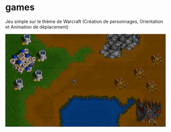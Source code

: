 # games
Jeu simple sur le thème de Warcraft (Création de personnages, Orientation et Animation de déplacement)

![alt text](https://github.com/jayzman/games/blob/main/image.png?raw=true)
